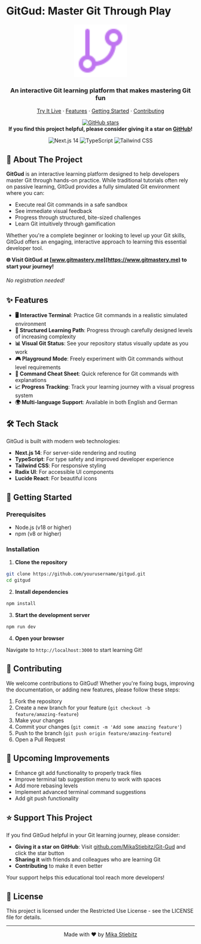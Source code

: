 # GitGud: Master Git Through Play

<div align="center">
  <a href="https://www.gitmastery.me">
    <img src="./public/gitBranch.svg" alt="GitGud Logo" width="140" height="140" />
  </a>

  <h3 align="center">An interactive Git learning platform that makes mastering Git fun</h3>

  <p align="center">
    <a href="https://www.gitmastery.me">Try It Live</a>
    ·
    <a href="#features">Features</a>
    ·
    <a href="#getting-started">Getting Started</a>
    ·
    <a href="#contributing">Contributing</a>
  </p>

  <p align="center">
    <a href="https://github.com/MikaStiebitz/Git-Gud" target="_blank">
      <img src="https://img.shields.io/github/stars/MikaStiebitz/Git-Gud?style=social" alt="GitHub stars" />
    </a>
    <br/>
    <b>If you find this project helpful, please consider giving it a star on <a href="https://github.com/MikaStiebitz/Git-Gud">GitHub</a>!</b>
  </p>

  <p align="center">
    <img src="https://img.shields.io/badge/Next.js-14-black?style=for-the-badge&logo=next.js" alt="Next.js 14" />
    <img src="https://img.shields.io/badge/TypeScript-blue?style=for-the-badge&logo=typescript" alt="TypeScript" />
    <img src="https://img.shields.io/badge/Tailwind-CSS-38B2AC?style=for-the-badge&logo=tailwind-css" alt="Tailwind CSS" />
  </p>
</div>

## 🚀 About The Project

**GitGud** is an interactive learning platform designed to help developers master Git through hands-on practice. While traditional tutorials often rely on passive learning, GitGud provides a fully simulated Git environment where you can:

- Execute real Git commands in a safe sandbox
- See immediate visual feedback
- Progress through structured, bite-sized challenges
- Learn Git intuitively through gamification

Whether you're a complete beginner or looking to level up your Git skills, GitGud offers an engaging, interactive approach to learning this essential developer tool.

**🌐 Visit GitGud at [www.gitmastery.me](https://www.gitmastery.me) to start your journey!**

###### No registration needed!

## ✨ Features

- **🖥️ Interactive Terminal**: Practice Git commands in a realistic simulated environment
- **🎯 Structured Learning Path**: Progress through carefully designed levels of increasing complexity
- **📊 Visual Git Status**: See your repository status visually update as you work
- **🎮 Playground Mode**: Freely experiment with Git commands without level requirements
- **📝 Command Cheat Sheet**: Quick reference for Git commands with explanations
- **📈 Progress Tracking**: Track your learning journey with a visual progress system
- **🌍 Multi-language Support**: Available in both English and German

## 🛠️ Tech Stack

GitGud is built with modern web technologies:

- **Next.js 14**: For server-side rendering and routing
- **TypeScript**: For type safety and improved developer experience
- **Tailwind CSS**: For responsive styling
- **Radix UI**: For accessible UI components
- **Lucide React**: For beautiful icons

## 🚦 Getting Started

### Prerequisites

- Node.js (v18 or higher)
- npm (v8 or higher)

### Installation

1. **Clone the repository**

```bash
git clone https://github.com/yourusername/gitgud.git
cd gitgud
```

2. **Install dependencies**

```bash
npm install
```

3. **Start the development server**

```bash
npm run dev
```

4. **Open your browser**

Navigate to `http://localhost:3000` to start learning Git!

## 🤝 Contributing

We welcome contributions to GitGud! Whether you're fixing bugs, improving the documentation, or adding new features, please follow these steps:

1. Fork the repository
2. Create a new branch for your feature (`git checkout -b feature/amazing-feature`)
3. Make your changes
4. Commit your changes (`git commit -m 'Add some amazing feature'`)
5. Push to the branch (`git push origin feature/amazing-feature`)
6. Open a Pull Request

## 📝 Upcoming Improvements

- Enhance git add <filename> functionality to properly track files
- Improve terminal tab suggestion menu to work with spaces
- Add more rebasing levels
- Implement advanced terminal command suggestions
- Add git push functionality

## ⭐ Support This Project

If you find GitGud helpful in your Git learning journey, please consider:

- **Giving it a star on GitHub**: Visit [github.com/MikaStiebitz/Git-Gud](https://github.com/MikaStiebitz/Git-Gud) and click the star button
- **Sharing it** with friends and colleagues who are learning Git
- **Contributing** to make it even better

Your support helps this educational tool reach more developers!

## 📜 License

This project is licensed under the Restricted Use License - see the LICENSE file for details.

---

<p align="center">
  Made with ❤️ by <a href="https://github.com/MikaStiebitz">Mika Stiebitz</a>
</p>
